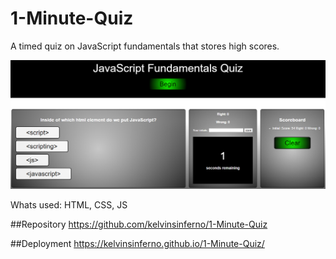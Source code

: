 # 1-Minute-Quiz
A timed quiz on JavaScript fundamentals that stores high scores.

<img src="./assets\img\JSFundamentsQuiz.PNG" alt="screenshot">

Whats used: HTML, CSS, JS

##Repository
https://github.com/kelvinsinferno/1-Minute-Quiz

##Deployment
https://kelvinsinferno.github.io/1-Minute-Quiz/